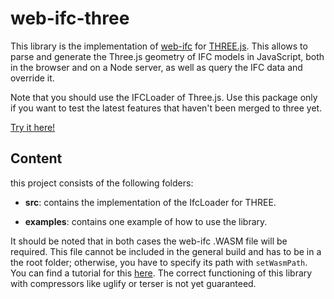 # web-ifc-three

This library is the implementation of [web-ifc](https://github.com/tomvandig/web-ifc) for [THREE.js](https://github.com/mrdoob/three.js/). This allows to parse and generate the Three.js geometry of IFC models in JavaScript, both in the browser and on a Node server, as well as query the IFC data and override it. 

Note that you should use the IFCLoader of Three.js. Use this package only if you want to test the latest features that haven't been merged to three yet.

[Try it here!](https://agviegas.github.io/web-ifc-three/example/)

## Content

this project consists of the following folders:

- **src**: contains the implementation of the IfcLoader for THREE.

- **examples**: contains one example of how to use the library.

It should be noted that in both cases the web-ifc .WASM file will be required. This file cannot be included in the general build and has to be in a the root folder; otherwise, you have to specify its path with `setWasmPath`. You can find a tutorial for this [here](https://agviegas.github.io/ifcjs-docs/#/guide). The correct functioning of this library with compressors like uglify or terser is not yet guaranteed.
